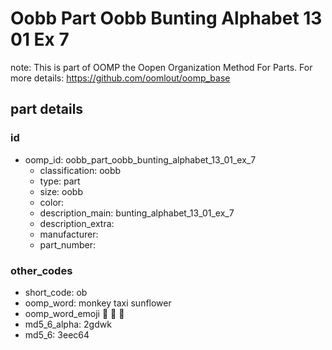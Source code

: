 # Oobb Part Oobb Bunting Alphabet 13 01 Ex 7  

note: This is part of OOMP the Oopen Organization Method For Parts. For more details: https://github.com/oomlout/oomp_base

##  part details





### id
* oomp_id: oobb_part_oobb_bunting_alphabet_13_01_ex_7
  * classification: oobb
  * type: part
  * size: oobb
  * color: 
  * description_main: bunting_alphabet_13_01_ex_7
  * description_extra: 
  * manufacturer: 
  * part_number: 

### other_codes
* short_code: ob
* oomp_word: monkey taxi sunflower
* oomp_word_emoji :monkey: :taxi: :sunflower:
* md5_6_alpha: 2gdwk
* md5_6: 3eec64